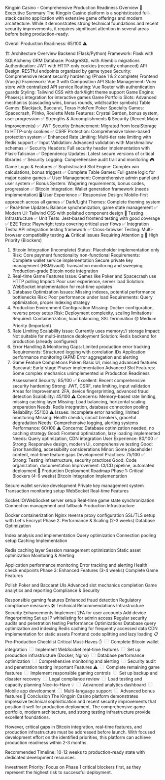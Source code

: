Kingpin Casino - Comprehensive Production Readiness Overview
🎯 Executive Summary
The Kingpin Casino platform is a sophisticated full-stack casino application with extensive game offerings and modern architecture. While it demonstrates strong technical foundations and recent security improvements, it requires significant attention in several areas before being production-ready.

Overall Production Readiness: 65/100 ⚠️

🏗️ Architecture Overview
Backend (Flask/Python)
Framework: Flask with SQLAlchemy ORM
Database: PostgreSQL with Alembic migrations
Authentication: JWT with HTTP-only cookies (recently enhanced)
API Design: RESTful endpoints organized by game types
Security: Comprehensive recent security hardening (Phase 1 & 2 complete)
Frontend (Vue.js)
Framework: Vue 3 with Composition API
State Management: Vuex store with centralized API service
Routing: Vue Router with authentication guards
Styling: Tailwind CSS with dark/light theme support
Game Engine: Phaser.js integration for interactive games
Game Portfolio
Slots: Advanced mechanics (cascading wins, bonus rounds, wild/scatter symbols)
Table Games: Blackjack, Baccarat, Texas Hold'em Poker
Specialty Games: Spacecrash, Plinko, Roulette
Meta Features: Crystal Garden, bonus system, user progression
✅ Strengths & Accomplishments
🔒 Security (Recent Major Improvements)
✅ JWT Security Enhancement: Migrated from localStorage to HTTP-only cookies
✅ CSRF Protection: Comprehensive token-based protection system
✅ Enhanced Rate Limiting: Multi-tier rate limiting with Redis support
✅ Input Validation: Advanced validation with Marshmallow schemas
✅ Security Headers: Full security header implementation with Flask-Talisman
✅ Dependency Updates: Latest secure versions of critical libraries
✅ Security Logging: Comprehensive audit trail and monitoring
🎮 Game Logic & Features
✅ Sophisticated Slot Engine: Complex win calculations, bonus triggers
✅ Complete Table Games: Full game logic for major casino games
✅ User Management: Comprehensive admin panel and user system
✅ Bonus System: Wagering requirements, bonus codes, progression
✅ Bitcoin Integration: Wallet generation framework (needs implementation)
🖥️ User Experience
✅ Responsive Design: Mobile-first approach across all games
✅ Dark/Light Themes: Complete theming system
✅ Real-time Updates: Balance synchronization, game state management
✅ Modern UI: Tailwind CSS with polished component design
🧪 Testing Infrastructure
✅ Unit Tests: Jest-based frontend testing with good coverage
✅ E2E Tests: Playwright tests covering critical user flows
✅ Integration Tests: API integration testing framework
✅ Cross-browser Testing: Multi-browser compatibility testing
⚠️ Critical Issues Requiring Attention
g
🔴 High Priority (Blockers)

1. Bitcoin Integration (Incomplete)
Status: Placeholder implementation only
Risk: Core payment functionality non-functional
Requirements:
Complete wallet service implementation
Secure private key management (HSM/vault)
Transaction monitoring and sweeping
Production-grade Bitcoin node integration
2. Real-time Game Features
Issue: Games like Poker and Spacecrash use HTTP polling
Impact: Poor user experience, server load
Solution: WebSocket implementation for real-time updates
3. Database Optimization
Issues: Missing indexes, potential performance bottlenecks
Risk: Poor performance under load
Requirements: Query optimization, proper indexing strategy
4. Production Environment Configuration
Missing: Docker configuration, reverse proxy setup
Risk: Deployment complexity, scaling limitations
Required: Containerization, load balancing, SSL termination
🟡 Medium Priority (Important)
1. Rate Limiting Scalability
Issue: Currently uses memory:// storage
Impact: Not suitable for multi-instance deployment
Solution: Redis backend for production (already configured)
2. Error Handling & Monitoring
Gaps: Limited production error tracking
Requirements:
Structured logging with correlation IDs
Application performance monitoring (APM)
Error aggregation and alerting
3. Game Feature Completions
Poker: Basic UI, missing advanced features
Baccarat: Early-stage Phaser implementation
Advanced Slot Features: Some complex mechanics unimplemented
📊 Production Readiness Assessment
Security: 85/100 ✅
Excellent: Recent comprehensive security hardening
Strong: JWT, CSRF, rate limiting, input validation
Areas for Improvement: 2FA, device fingerprinting, advanced fraud detection
Scalability: 45/100 ⚠️
Concerns: Memory-based rate limiting, missing caching layer
Missing: Load balancing, horizontal scaling preparation
Needs: Redis integration, database connection pooling
Reliability: 55/100 ⚠️
Issues: Incomplete error handling, limited monitoring
Missing: Health checks, circuit breakers, graceful degradation
Needs: Comprehensive logging, alerting systems
Performance: 60/100 ⚠️
Concerns: Database optimization needed, no caching strategy
Good: Frontend optimization, lazy loading implemented
Needs: Query optimization, CDN integration
User Experience: 80/100 ✅
Strong: Responsive design, modern UI, comprehensive testing
Good: Error handling, accessibility considerations
Minor: Some placeholder content, real-time feature gaps
Development Practices: 75/100 ✅
Strong: Testing infrastructure, security practices
Good: Code organization, documentation
Improvement: CI/CD pipeline, automated deployment
🚀 Production Deployment Roadmap
Phase 1: Critical Blockers (4-6 weeks)
Bitcoin Integration Implementation

Secure wallet service development
Private key management system
Transaction monitoring setup
WebSocket Real-time Features

Socket.IO/WebSocket server setup
Real-time game state synchronization
Connection management and fallback
Production Infrastructure

Docker containerization
Nginx reverse proxy configuration
SSL/TLS setup with Let's Encrypt
Phase 2: Performance & Scaling (2-3 weeks)
Database Optimization

Index analysis and implementation
Query optimization
Connection pooling setup
Caching Implementation

Redis caching layer
Session management optimization
Static asset optimization
Monitoring & Alerting

Application performance monitoring
Error tracking and alerting
Health check endpoints
Phase 3: Enhanced Features (3-4 weeks)
Complete Game Features

Polish Poker and Baccarat UIs
Advanced slot mechanics completion
Game analytics and reporting
Compliance & Security

Responsible gaming features
Enhanced fraud detection
Regulatory compliance measures
🛠️ Technical Recommendations
Infrastructure
Security Enhancements
Implement 2FA for user accounts
Add device fingerprinting
Set up IP whitelisting for admin access
Regular security audits and penetration testing
Performance Optimizations
Database query optimization and indexing
Redis caching for frequently accessed data
CDN implementation for static assets
Frontend code splitting and lazy loading
📋 Pre-Production Checklist
Critical Must-Haves ✋
<input disabled="" type="checkbox"> Complete Bitcoin wallet integration
<input disabled="" type="checkbox"> Implement WebSocket real-time features
<input disabled="" type="checkbox"> Set up production infrastructure (Docker, Nginx)
<input disabled="" type="checkbox"> Database performance optimization
<input disabled="" type="checkbox"> Comprehensive monitoring and alerting
<input disabled="" type="checkbox"> Security audit and penetration testing
Important Features ⚠️
<input disabled="" type="checkbox"> Complete remaining game features
<input disabled="" type="checkbox"> Implement responsible gaming controls
<input disabled="" type="checkbox"> Set up backup and disaster recovery
<input disabled="" type="checkbox"> Legal compliance review
<input disabled="" type="checkbox"> Load testing and capacity planning
Nice-to-Have 💡
<input disabled="" type="checkbox"> Advanced analytics dashboard
<input disabled="" type="checkbox"> Mobile app development
<input disabled="" type="checkbox"> Multi-language support
<input disabled="" type="checkbox"> Advanced bonus features
🎯 Conclusion
The Kingpin Casino platform demonstrates impressive technical sophistication and recent security improvements that position it well for production deployment. The comprehensive game portfolio, modern architecture, and strong testing infrastructure provide excellent foundations.

However, critical gaps in Bitcoin integration, real-time features, and production infrastructure must be addressed before launch. With focused development effort on the identified priorities, this platform can achieve production readiness within 2-3 months.

Recommended Timeline: 10-12 weeks to production-ready state with dedicated development resources.

Investment Priority: Focus on Phase 1 critical blockers first, as they represent the highest risk to successful deployment.
